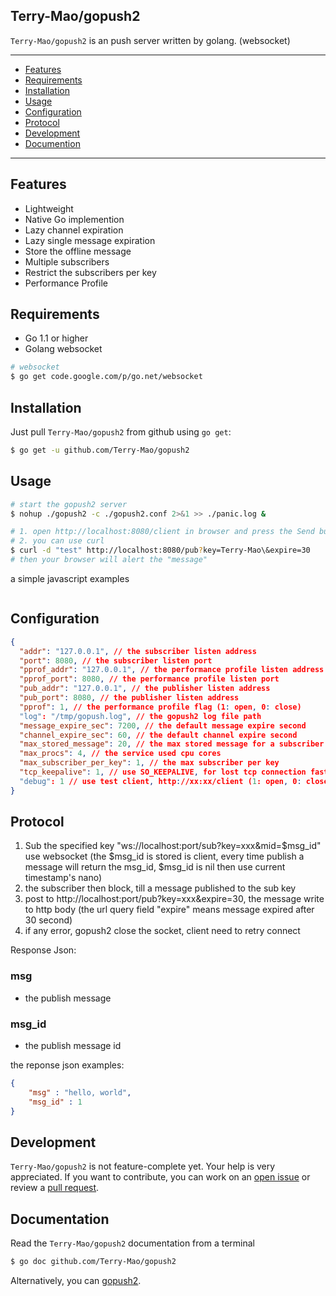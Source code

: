 ## Terry-Mao/gopush2
`Terry-Mao/gopush2` is an push server written by golang. (websocket)

---------------------------------------
  * [Features](#features)
  * [Requirements](#requirements)
  * [Installation](#installation)
  * [Usage](#usage)
  * [Configuration](#configuration)
  * [Protocol](#protocol)
  * [Development](#development)
  * [Documention](#documentation)

---------------------------------------


## Features
 * Lightweight
 * Native Go implemention
 * Lazy channel expiration
 * Lazy single message expiration
 * Store the offline message
 * Multiple subscribers
 * Restrict the subscribers per key
 * Performance Profile

## Requirements
 * Go 1.1 or higher
 * Golang websocket

```sh
# websocket
$ go get code.google.com/p/go.net/websocket 
```

## Installation
Just pull `Terry-Mao/gopush2` from github using `go get`:

```sh
$ go get -u github.com/Terry-Mao/gopush2
```

## Usage
```sh
# start the gopush2 server
$ nohup ./gopush2 -c ./gopush2.conf 2>&1 >> ./panic.log &

# 1. open http://localhost:8080/client in browser and press the Send button (modify the gopush2.conf, set debug to 1)
# 2. you can use curl
$ curl -d "test" http://localhost:8080/pub?key=Terry-Mao\&expire=30
# then your browser will alert the "message"
```
a simple javascript examples
```javascript
```

## Configuration
```json
{
  "addr": "127.0.0.1", // the subscriber listen address
  "port": 8080, // the subscriber listen port
  "pprof_addr": "127.0.0.1", // the performance profile listen address
  "pprof_port": 8080, // the performance profile listen port
  "pub_addr": "127.0.0.1", // the publisher listen address
  "pub_port": 8080, // the publisher listen address
  "pprof": 1, // the performance profile flag (1: open, 0: close)
  "log": "/tmp/gopush.log", // the gopush2 log file path
  "message_expire_sec": 7200, // the default message expire second
  "channel_expire_sec": 60, // the default channel expire second
  "max_stored_message": 20, // the max stored message for a subscriber
  "max_procs": 4, // the service used cpu cores
  "max_subscriber_per_key": 1, // the max subscriber per key
  "tcp_keepalive": 1, // use SO_KEEPALIVE, for lost tcp connection fast detection (1: open, 0: close)
  "debug": 1 // use test client, http://xx:xx/client (1: open, 0: close)
}
```

## Protocol
 1. Sub the specified key "ws://localhost:port/sub?key=xxx&mid=$msg_id" use websocket (the $msg_id is stored is client, every time publish a message will return the msg_id, $msg_id is nil then use current timestamp's nano)
 2. the subscriber then block, till a message published to the sub key
 3. post to http://localhost:port/pub?key=xxx&expire=30, the message write to http body (the url query field "expire" means message expired after 30 second)
 4. if any error, gopush2 close the socket, client need to retry connect

Response Json:
### msg
* the publish message

### msg_id
* the publish message id

the reponse json examples:
```json
{
    "msg" : "hello, world",
    "msg_id" : 1
}
```

## Development
`Terry-Mao/gopush2` is not feature-complete yet. Your help is very appreciated.
If you want to contribute, you can work on an [open issue](https://github.com/Terry-Mao/gopush2/issues?state=open) or review a [pull request](https://github.com/Terry-Mao/gopush2/pulls).

## Documentation
Read the `Terry-Mao/gopush2` documentation from a terminal
```sh
$ go doc github.com/Terry-Mao/gopush2
```

Alternatively, you can [gopush2](http://go.pkgdoc.org/github.com/Terry-Mao/gopush2).
